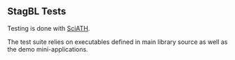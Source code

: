 StagBL Tests
------------

Testing is done with [SciATH](https://github.com/sciath/sciath).

The test suite relies on executables defined in main library source as well as the demo mini-applications.
